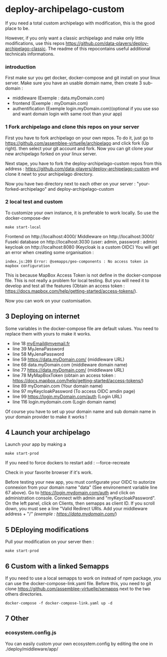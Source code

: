 # deploy-archipelago-custom

If you need a total custom archipelago with modification, this is the good place to be.

However, if you only want a classic archipelago and make only little modifications, use this repos https://github.com/data-players/deploy-archipelago-classic. The readme of this repocontains useful additional technicals informations.

### introduction

First make sur you get docker, docker-compose and git install on your linux server.
Make sure you have an usable domain name, then create 3 sub-domain :
- middleware (Exemple : data.myDomain.com)
- frontend (Exemple : myDomain.com)
- authentification (Exemple login.myDomain.com)(optional if you use sso and want domain login with same root than your app)

### 1 Fork archipelago and clone this repos on your server

First you have to fork archipelago on your own repos. To do it, just go to https://github.com/assemblee-virtuelle/archipelago and click fork (Up right). then select your git account and fork.
Now you can git clone your new archipelago forked on your linux server.

Next stape, you have to fork the deploy-archipelago-custom repos from this address : https://github.com/data-players/deploy-archipelago-custom and clone it newt to your archipelago directory.

Now you have two directory next to each other on your server : "your-forked-archipelago" and deploy-archipelago-custom

### 2 local test and custom

To customize your own instance, it is preferable to work locally. So use the docker-compose-dev
```
make start-local
```
Frontend on http://localhost:4000/
Middleware on http://localhost:3000/
Fuseki database on http://localhost:3030 (user: admin, password : admin)
keycloak on http://localhost:8080 (Keycloak is a custom OIDC)
You will get an error when creating some organisation :
```
index.js:209 Error: @semapps/geo-components : No access token in mapbox configuration
```
This is because MapBox Access Token is not define in the docker-compose file. This is not really a problem for local testing.
But you will need it to develop and test all the features (Obtain an access token : https://docs.mapbox.com/help/getting-started/access-tokens/).

Now you can work on your customisation.

## 3 Deploying on internet

Some variables in the docker-compose file are default values. You need to replace them with yours to make it works.
- line 18 myEmail@myemail.fr
- line 39 MyJenaPassword
- line 58 MyJenaPassword
- line 59 https://data.myDomain.com/ (middleware URL)
- line 68 data.myDomain.com (middleware domain name)
- line 77 https://data.myDomain.com/ (middleware URL)
- line 78 MyMapBoxToken (obtain an access token : https://docs.mapbox.com/help/getting-started/access-tokens/)
- line 89 myDomain.com (Your domain name)
- line 97 myKeycloakPassword (To access OIDC amdin page)
- line 99 https://login.myDomain.com/auth (Login URL)
- line 116 login.mydomain.com (Login domain name)

Of course you have to set up your domain name and sub domain name in your domain provider to make it works !

## 4 Launch your archipelago

Launch your app by making a 

```
make start-prod
```

If you need to force dockers to restart add : --force-recreate

Check in your favorite browser if it's work.

Before testing your new app, you must configurate your OIDC to autorize connexion from your domain name "data" (See environement variable line 67 above).
Go to https://login.mydomain.com/auth and click on administration console. Connect with admin and "myKeycloakPassword".
On the left panel, click on Clients, then semapps as client ID.
If you scroll down, you must see a line "Valid Redirect URIs. Add your middleware address + "/*" (exemple : https://data.mydomain.com/*)

## 5 DEploying modifications

Pull your modification on your server then :
```
make start-prod
```

## 6 Custom with a linked Semapps

If you need to use a local semapps to work on instead of npm package, you can use the docker-compose-link.yaml file.
Before this, you need to git clone https://github.com/assemblee-virtuelle/semapps next to the two others directories.

```
docker-compose -f docker-compose-link.yaml up -d
```

## 7 Other

### ecosystem.config.js

You can easily custom your own ecosystem.config by editing the one in ./deploy/middleware/app/
